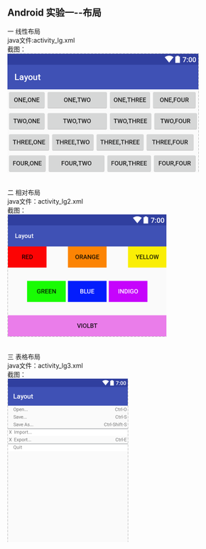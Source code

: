 ﻿## Android 实验一--布局

一 线性布局<br>
java文件:activity_lg.xml<br>
截图：<br>
![image](https://github.com/hn123012015123/JavaExercise/blob/master/Android_Layout/imgs/1.png)

<br>二 相对布局<br>
java文件：activity_lg2.xml<br>
截图：<br>
![image](https://github.com/hn123012015123/JavaExercise/blob/master/Android_Layout/imgs/2.png)

<br>三 表格布局<br>
java文件：activity_lg3.xml<br>
截图：<br>
![image](https://github.com/hn123012015123/JavaExercise/blob/master/Android_Layout/imgs/3.png)
